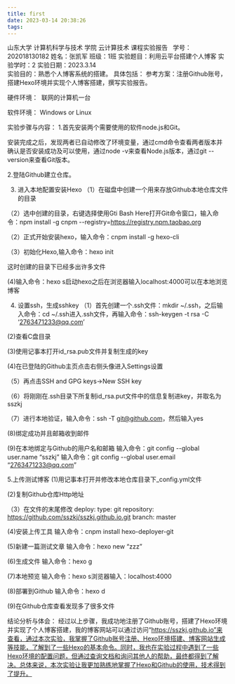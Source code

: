 ```yaml
---
title: first
date: 2023-03-14 20:38:26
tags:
---
```

山东大学   计算机科学与技术   学院
   云计算技术   课程实验报告
 
学号：202018130182	姓名：张凯军 	班级：1班 
实验题目：利用云平台搭建个人博客
实验学时：2	实验日期：2023.3.14    
实验目的：熟悉个人博客系统的搭建。
具体包括：
参考方案：注册Github账号，搭建Hexo环境并实现个人博客搭建，撰写实验报告。


硬件环境： 
联网的计算机一台


软件环境：
Windows or Linux

 
实验步骤与内容：
1.首先安装两个需要使用的软件node.js和Git。


安装完成之后，发现两者已自动修改了环境变量，通过cmd命令查看两者版本并确认是否安装成功及可以使用，通过node -v来查看Node.js版本，通过git --version来查看Git版本。

2.登陆Github建立仓库。


3. 进入本地配置安装Hexo
（1）在磁盘中创建一个用来存放Github本地仓库文件的目录

（2）选中创建的目录，右键选择使用Gti Bash Here打开Git命令窗口，输入命令：npm install -g cnpm --registry=https://registry.npm.taobao.org

（2）正式开始安装hexo，输入命令：cnpm install -g hexo-cli

（3）初始化Hexo,输入命令：hexo init

这时创建的目录下已经多出许多文件

(4)输入命令：hexo s启动hexo之后在浏览器输入localhost:4000可以在本地浏览博客


4. 设置ssh，生成sshkey
（1）首先创建一个.ssh文件：mkdir ~/.ssh，之后输入命令：cd ~/.ssh进入.ssh文件，再输入命令：ssh-keygen -t rsa -C ‘2763471233@qq.com’

(2)查看C盘目录

(3)使用记事本打开id_rsa.pub文件并复制生成的key

(4)在已登陆的Github主页点击右侧头像进入Settings设置

（5）再点击SSH and GPG keys->New SSH key

（6）将刚刚在.ssh目录下所复制id_rsa.put文件中的信息复制进key，并取名为sszkj

（7）进行本地验证，输入命令：ssh -T git@github.com，然后输入yes

(8)绑定成功并且邮箱收到邮件

(9)在本地绑定与Github的用户名和邮箱
输入命令：git config --global user.name “sszkj”
输入命令：git config --global user.email “2763471233@qq.com”

5.上传测试博客
(1)用记事本打开并修改本地仓库目录下_config.yml文件

(2)复制Github仓库Http地址

（3）在文件的末尾修改
deploy:
type: git
repository: https://github.com/sszkj/sszkj.github.io.git
branch: master

(4)安装上传工具
输入命令：cnpm install hexo-deployer-git

(5)新建一篇测试文章
输入命令：hexo new “zzz”

(6)生成文件
输入命令：hexo g

(7)本地预览
输入命令：hexo s浏览器输入：localhost:4000


(8)部署到Github
输入命令：hexo d

(9)在Github仓库查看发现多了很多文件


结论分析与体会：
经过以上步骤，我成功地注册了Github账号，搭建了Hexo环境并实现了个人博客搭建，我的博客网站可以通过访问“https://sszkj.github.io”来查看，通过本次实验，我掌握了Github账号注册、Hexo环境搭建、博客网站生成等技能，了解到了一些Hexo的基本命令。同时，我也在实验过程中遇到了一些Hexo环境的配置问题，但通过查询文档和询问其他人的帮助，最终都得到了解决。总体来说，本次实验让我更加熟练地掌握了Hexo和Github的使用，技术得到了提升。






